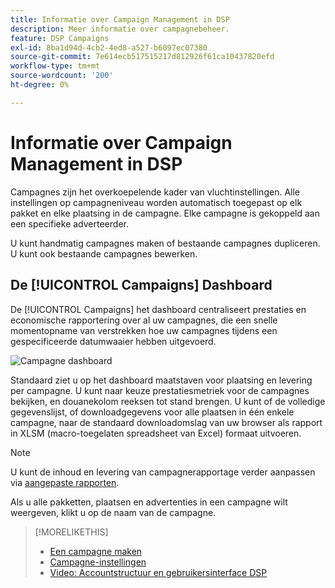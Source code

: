 ```yaml
---
title: Informatie over Campaign Management in DSP
description: Meer informatie over campagnebeheer.
feature: DSP Campaigns
exl-id: 8ba1d94d-4cb2-4ed8-a527-b6097ec07380
source-git-commit: 7e614ecb517515217d812926f61ca10437820efd
workflow-type: tm+mt
source-wordcount: '200'
ht-degree: 0%

---
```


# Informatie over Campaign Management in DSP

Campagnes zijn het overkoepelende kader van vluchtinstellingen. Alle instellingen op campagneniveau worden automatisch toegepast op elk pakket en elke plaatsing in de campagne. Elke campagne is gekoppeld aan een specifieke adverteerder.

U kunt handmatig campagnes maken of bestaande campagnes dupliceren. U kunt ook bestaande campagnes bewerken.

## De [!UICONTROL Campaigns] Dashboard

<!-- standardize on "dashboard" or "view" -->
De [!UICONTROL Campaigns] het dashboard centraliseert prestaties en economische rapportering over al uw campagnes, die een snelle momentopname van verstrekken hoe uw campagnes tijdens een gespecificeerde datumwaaier hebben uitgevoerd.

![Campagne dashboard](/help/dsp/assets/campaign-dashboard.png)

Standaard ziet u op het dashboard maatstaven voor plaatsing en levering per campagne. U kunt naar keuze prestatiesmetriek voor de campagnes bekijken, en douanekolom reeksen tot stand brengen. U kunt of de volledige gegevenslijst, of downloadgegevens voor alle plaatsen in één enkele campagne, naar de standaard downloadomslag van uw browser als rapport in XLSM (macro-toegelaten spreadsheet van Excel) formaat uitvoeren.

>[!NOTE]
>
>U kunt de inhoud en levering van campagnerapportage verder aanpassen via [aangepaste rapporten](/help/dsp/reports/report-about.md).

Als u alle pakketten, plaatsen en advertenties in een campagne wilt weergeven, klikt u op de naam van de campagne.

>[!MORELIKETHIS]
>
>* [Een campagne maken](campaign-create.md)
>* [Campagne-instellingen](campaign-settings.md)
>* [Video: Accountstructuur en gebruikersinterface DSP](https://experienceleague.adobe.com/docs/advertising-learn/tutorials/dsp/ui.html?lang=nl-NL)

